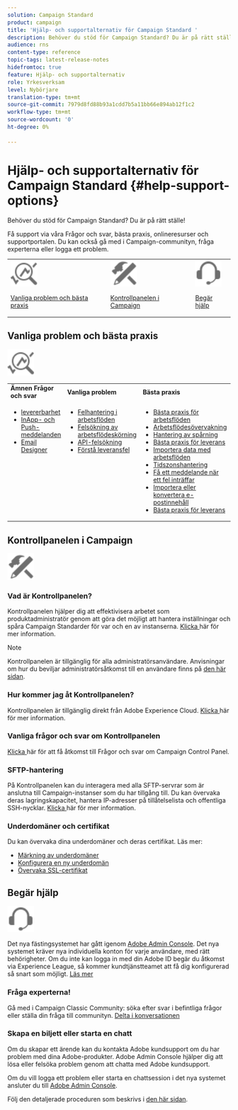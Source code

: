 ```yaml
---
solution: Campaign Standard
product: campaign
title: 'Hjälp- och supportalternativ för Campaign Standard '
description: Behöver du stöd för Campaign Standard? Du är på rätt ställe!
audience: rns
content-type: reference
topic-tags: latest-release-notes
hidefromtoc: true
feature: Hjälp- och supportalternativ
role: Yrkesverksam
level: Nybörjare
translation-type: tm+mt
source-git-commit: 7979d8fd88b93a1cdd7b5a11bb66e894ab12f1c2
workflow-type: tm+mt
source-wordcount: '0'
ht-degree: 0%

---
```



# Hjälp- och supportalternativ för Campaign Standard {#help-support-options}

Behöver du stöd för Campaign Standard? Du är på rätt ställe!

Få support via våra Frågor och svar, bästa praxis, onlineresurser och supportportalen. Du kan också gå med i Campaign-communityn, fråga experterna eller logga ett problem.

<table>
    <tr>
        <td><img src="start/using/assets/do-not-localize/icon-faq.svg" width="60px"><p><a href="#faq">Vanliga problem och bästa praxis</a></p></td>
        <td><img src="start/using/assets/do-not-localize/icon-control-panel.svg" width="60px"><p><a href="#control-panel">Kontrollpanelen i Campaign</a></p></td>
        <td><img src="start/using/assets/do-not-localize/icon-support.svg" width="60px"><p><a href="#support">Begär hjälp</a></p></td>
    </tr>
</table>

## Vanliga problem och bästa praxis

<img src="start/using/assets/do-not-localize/icon-faq.svg" width="60px">

<table>
    <tr><td><strong>Ämnen Frågor och svar</strong></td><td><strong>Vanliga problem</strong></td><td><strong>Bästa praxis</strong></td><td><strong>Instruktioner</strong></td></tr>
    <tr>
    <td valign="top">
        <ul>
        <li><a href="sending/using/monitor-deliverability.md">levererbarhet</a></li>
        <li><a href="administration/using/aep-faq.md">InApp- och Push-meddelanden</a></li>
        <li><a href="designing/using/faq-email-designer.md">Email Designer</a></li>
        </ul>
    </td>
    <td valign="top">
        <ul>
        <li><a href="automating/using/monitoring-workflow-execution.md#error-management">Felhantering i arbetsflöden</a></li>
        <li><a href="automating/using/best-practices-workflows.md">Felsökning av arbetsflödeskörning</a></li>
        <li><a href="api/using/troubleshooting.md">API-felsökning</a></li>
        <li><a href="sending/using/understanding-delivery-failures.md">Förstå leveransfel</a></li>
        </ul>
    </td>
   <td valign="top">
        <ul>
        <li><a href="automating/using/best-practices-workflows.md">Bästa praxis för arbetsflöden</a></li>
        <li><a href="automating/using/about-workflow-execution.md">Arbetsflödesövervakning</a></li>
        <li><a href="sending/using/tracking-messages.md">Hantering av spårning</a></li>
        <li><a href="sending/using/about-deliverability.md">Bästa praxis för leverans</a></li>
        <li><a href="automating/using/creating-import-workflow-templates.md">Importera data med arbetsflöden</a></li>
        <li><a href="sending/using/sending-messages-at-the-recipient-s-time-zone.md">Tidszonshantering</a></li>
        <li><a href="sending/using/receiving-alerts-when-failures-happen.md">Få ett meddelande när ett fel inträffar</a></li>
        <li><a href="designing/using/using-existing-content.md">Importera eller konvertera e-postinnehåll</a></li>
        <li><a href="sending/using/delivery-best-practices.md">Bästa praxis för leverans</a></li>
        </ul>
    </td>
    <td valign="top">
        <ul>
        <li><a href="rn/using/release-planning.md">Uppgradera till en ny version</a></li>
        <li><a href="sending/using/monitoring-a-delivery.md">Övervaka leverans</a></li>
        <li><a href="sending/using/understanding-quarantine-management.md">Förstå karantänhantering</a></li>
        <li><a href="start/using/privacy-management.md">Sekretess och samtyckeshantering</a></li>
        <li><a href="automating/using/query.md">Utforma en fråga</a></li>
        <li><a href="automating/using/query-samples.md">Frågeexempel</a></li>
        <li><a href="https://helpx.adobe.com/campaiacs-mobile.html">Konfigurera mobilkanaler</a></li>
        </ul>
    </td>
    </tr>
</table>

## Kontrollpanelen i Campaign

<img src="start/using/assets/do-not-localize/icon-control-panel.svg" width="60px">

### Vad är Kontrollpanelen?

Kontrollpanelen hjälper dig att effektivisera arbetet som produktadministratör genom att göra det möjligt att hantera inställningar och spåra Campaign Standarder för var och en av instanserna.
[Klicka ](https://experienceleague.adobe.com/docs/control-panel/using/discover-control-panel/key-features.html?lang=en#discover-control-panel) här för mer information.

>[!NOTE]
>
>Kontrollpanelen är tillgänglig för alla administratörsanvändare. Anvisningar om hur du beviljar administratörsåtkomst till en användare finns på [den här sidan](https://experienceleague.adobe.com/docs/control-panel/using/discover-control-panel/managing-permissions.html?lang=en#discover-control-panel).

### Hur kommer jag åt Kontrollpanelen?

Kontrollpanelen är tillgänglig direkt från Adobe Experience Cloud. [Klicka ](https://experienceleague.adobe.com/docs/control-panel/using/discover-control-panel/accessing-control-panel.html?lang=en#discover-control-panel) här för mer information.

### Vanliga frågor och svar om Kontrollpanelen

[Klicka ](https://experienceleague.adobe.com/docs/control-panel/using/faq.html?lang=en) här för att få åtkomst till Frågor och svar om Campaign Control Panel.

### SFTP-hantering

På Kontrollpanelen kan du interagera med alla SFTP-servrar som är anslutna till Campaign-instanser som du har tillgång till. Du kan övervaka deras lagringskapacitet, hantera IP-adresser på tillåtelselista och offentliga SSH-nycklar. [Klicka ](https://experienceleague.adobe.com/docs/control-panel/using/sftp-management/about-sftp-management.html?lang=en#sftp-management) här för mer information.

### Underdomäner och certifikat

Du kan övervaka dina underdomäner och deras certifikat. Läs mer:

* [Märkning av underdomäner](https://experienceleague.adobe.com/docs/control-panel/using/subdomains-and-certificates/subdomains-branding.html?lang=en#subdomains-and-certificates)
* [Konfigurera en ny underdomän](https://experienceleague.adobe.com/docs/control-panel/using/subdomains-and-certificates/setting-up-new-subdomain.html?lang=en#subdomains-and-certificates)
* [Övervaka SSL-certifikat](https://experienceleague.adobe.com/docs/control-panel/using/subdomains-and-certificates/renewing-subdomain-certificate.html?lang=en#subdomains-and-certificates)

## Begär hjälp

<img src="start/using/assets/do-not-localize/icon-support.svg" width="60px">

Det nya fästingsystemet har gått igenom [Adobe Admin Console](https://adminconsole.adobe.com/overview). Det nya systemet kräver nya individuella konton för varje användare, med rätt behörigheter. Om du inte kan logga in med din Adobe ID begär du åtkomst via Experience League, så kommer kundtjänstteamet att få dig konfigurerad så snart som möjligt. [Läs mer](https://helpx.adobe.com/enterprise/admin-guide.html/enterprise/using/support-for-experience-cloud.ug.html)

### Fråga experterna!

Gå med i Campaign Classic Community: söka efter svar i befintliga frågor eller ställa din fråga till communityn. [Delta i konversationen](https://experienceleaguecommunities.adobe.cadobe-campaign-standard/ct-p/adobe-campaign-standard-community)

### Skapa en biljett eller starta en chatt

Om du skapar ett ärende kan du kontakta Adobe kundsupport om du har problem med dina Adobe-produkter. Adobe Admin Console hjälper dig att lösa eller felsöka problem genom att chatta med Adobe kundsupport.

Om du vill logga ett problem eller starta en chattsession i det nya systemet ansluter du till [Adobe Admin Console](https://adminconsole.adobe.com/overview).

Följ den detaljerade proceduren som beskrivs i [den här sidan](https://helpx.adobe.com/enterprise/admin-guide.html/enterprise/using/support-for-experience-cloud.ug.html).
